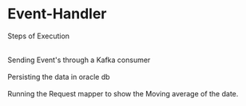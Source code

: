 # Event-Handler

Steps of Execution

<br>Sending Event's through a Kafka consumer</br>
<br>Persisting the data in oracle db</br>
<br>Running the Request mapper to show the Moving average of the date.</br>
